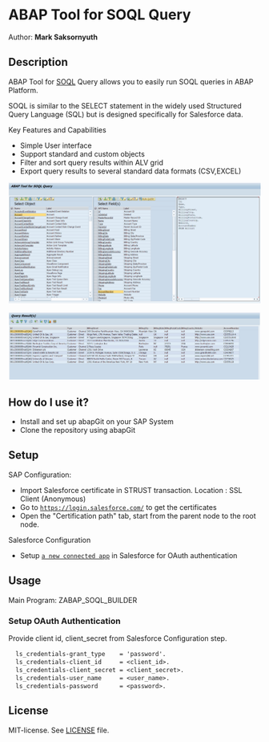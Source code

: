 
# ABAP Tool for SOQL Query #

 Author: **Mark Saksornyuth**
## Description ##

ABAP Tool for [SOQL](https://developer.salesforce.com/docs/atlas.en-us.soql_sosl.meta/soql_sosl/sforce_api_calls_soql.htm) Query allows you to easily run SOQL queries in ABAP Platform.

SOQL is similar to the SELECT statement in the widely used Structured Query Language (SQL) but is designed specifically for Salesforce data.

Key Features and Capabilities
 - Simple User interface
 - Support  standard and custom objects
 - Filter and sort query results within ALV grid
 - Export query results to several standard data formats (CSV,EXCEL)

![](/img/main-app.png)


![](/img/query-results.png)

## How do I use it? ##
 - Install and set up abapGit on your SAP System
 - Clone the repository using abapGit

## Setup
SAP Configuration:
 - Import Salesforce certificate in STRUST transaction. 
   Location : SSL Client (Anonymous) 
 - Go to [`https://login.salesforce.com/`](https://login.salesforce.com/) to get the certificates
 - Open the "Certification path" tab, start from the parent node to the root node.

Salesforce Configuration
 - Setup [`a new connected app`](https://help.salesforce.com/articleView?id=000205876&language=en_US&type=1) in Salesforce for OAuth authentication

## Usage ##

Main Program: ZABAP_SOQL_BUILDER

### Setup OAuth Authentication ###
Provide client id, client_secret from Salesforce Configuration step.

```abap
  ls_credentials-grant_type    = 'password'.                
  ls_credentials-client_id     = <client_id>.
  ls_credentials-client_secret = <client_secret>.
  ls_credentials-user_name     = <user_name>.
  ls_credentials-password      = <password>.
``` 
  
## License

MIT-license. See [LICENSE](LICENSE) file.
